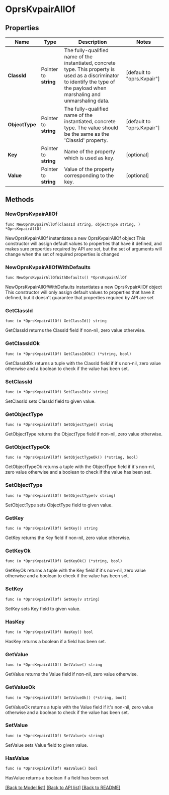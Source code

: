 # OprsKvpairAllOf

## Properties

Name | Type | Description | Notes
------------ | ------------- | ------------- | -------------
**ClassId** | Pointer to **string** | The fully-qualified name of the instantiated, concrete type. This property is used as a discriminator to identify the type of the payload when marshaling and unmarshaling data. | [default to "oprs.Kvpair"]
**ObjectType** | Pointer to **string** | The fully-qualified name of the instantiated, concrete type. The value should be the same as the &#39;ClassId&#39; property. | [default to "oprs.Kvpair"]
**Key** | Pointer to **string** | Name of the property which is used as key. | [optional] 
**Value** | Pointer to **string** | Value of the property corresponding to the key. | [optional] 

## Methods

### NewOprsKvpairAllOf

`func NewOprsKvpairAllOf(classId string, objectType string, ) *OprsKvpairAllOf`

NewOprsKvpairAllOf instantiates a new OprsKvpairAllOf object
This constructor will assign default values to properties that have it defined,
and makes sure properties required by API are set, but the set of arguments
will change when the set of required properties is changed

### NewOprsKvpairAllOfWithDefaults

`func NewOprsKvpairAllOfWithDefaults() *OprsKvpairAllOf`

NewOprsKvpairAllOfWithDefaults instantiates a new OprsKvpairAllOf object
This constructor will only assign default values to properties that have it defined,
but it doesn't guarantee that properties required by API are set

### GetClassId

`func (o *OprsKvpairAllOf) GetClassId() string`

GetClassId returns the ClassId field if non-nil, zero value otherwise.

### GetClassIdOk

`func (o *OprsKvpairAllOf) GetClassIdOk() (*string, bool)`

GetClassIdOk returns a tuple with the ClassId field if it's non-nil, zero value otherwise
and a boolean to check if the value has been set.

### SetClassId

`func (o *OprsKvpairAllOf) SetClassId(v string)`

SetClassId sets ClassId field to given value.


### GetObjectType

`func (o *OprsKvpairAllOf) GetObjectType() string`

GetObjectType returns the ObjectType field if non-nil, zero value otherwise.

### GetObjectTypeOk

`func (o *OprsKvpairAllOf) GetObjectTypeOk() (*string, bool)`

GetObjectTypeOk returns a tuple with the ObjectType field if it's non-nil, zero value otherwise
and a boolean to check if the value has been set.

### SetObjectType

`func (o *OprsKvpairAllOf) SetObjectType(v string)`

SetObjectType sets ObjectType field to given value.


### GetKey

`func (o *OprsKvpairAllOf) GetKey() string`

GetKey returns the Key field if non-nil, zero value otherwise.

### GetKeyOk

`func (o *OprsKvpairAllOf) GetKeyOk() (*string, bool)`

GetKeyOk returns a tuple with the Key field if it's non-nil, zero value otherwise
and a boolean to check if the value has been set.

### SetKey

`func (o *OprsKvpairAllOf) SetKey(v string)`

SetKey sets Key field to given value.

### HasKey

`func (o *OprsKvpairAllOf) HasKey() bool`

HasKey returns a boolean if a field has been set.

### GetValue

`func (o *OprsKvpairAllOf) GetValue() string`

GetValue returns the Value field if non-nil, zero value otherwise.

### GetValueOk

`func (o *OprsKvpairAllOf) GetValueOk() (*string, bool)`

GetValueOk returns a tuple with the Value field if it's non-nil, zero value otherwise
and a boolean to check if the value has been set.

### SetValue

`func (o *OprsKvpairAllOf) SetValue(v string)`

SetValue sets Value field to given value.

### HasValue

`func (o *OprsKvpairAllOf) HasValue() bool`

HasValue returns a boolean if a field has been set.


[[Back to Model list]](../README.md#documentation-for-models) [[Back to API list]](../README.md#documentation-for-api-endpoints) [[Back to README]](../README.md)


